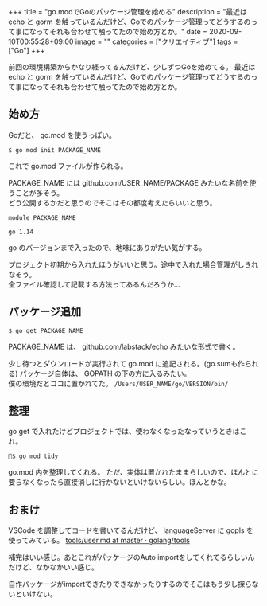 +++
title = "go.modでGoのパッケージ管理を始める"
description = "最近は echo と gorm を触っているんだけど、Goでのパッケージ管理ってどうするのって事になってそれも合わせて触ってたので始め方とか。"
date = 2020-09-10T00:55:28+09:00
image = ""
categories = ["クリエイティブ"]
tags = ["Go"]
+++


前回の環境構築からかなり経ってるんだけど、少しずつGoを始めてる。
最近は echo と gorm を触っているんだけど、Goでのパッケージ管理ってどうするのって事になってそれも合わせて触ってたので始め方とか。


## 始め方

Goだと、 go.mod を使うっぽい。

```
$ go mod init PACKAGE_NAME
```

これで go.mod ファイルが作られる。

PACKAGE_NAME には github.com/USER_NAME/PACKAGE みたいな名前を使うことが多そう。  
どう公開するかだと思うのでそこはその都度考えたらいいと思う。

```
module PACKAGE_NAME

go 1.14
```

go のバージョンまで入ったので、地味にありがたい気がする。

プロジェクト初期から入れたほうがいいと思う。途中で入れた場合管理がしきれなそう。  
全ファイル確認して記載する方法ってあるんだろうか…


## パッケージ追加

```
$ go get PACKAGE_NAME
```

PACKAGE_NAME は、 github.com/labstack/echo みたいな形式で書く。

少し待つとダウンロードが実行されて go.mod に追記される。(go.sumも作られる)
パッケージ自体は、 GOPATH の下の方に入るみたい。  
僕の環境だとココに置かれてた。 ``/Users/USER_NAME/go/VERSION/bin/``

## 整理

go get で入れたけどプロジェクトでは、使わなくなったなっていうときはこれ。

```
$ go mod tidy 
```

go.mod 内を整理してくれる。
ただ、実体は置かれたままらしいので、ほんとに要らなくなったら直接消しに行かないといけないらしい。ほんとかな。


## おまけ

VSCode を調整してコードを書いてるんだけど、 languageServer に gopls を使ってみている。
[tools/user.md at master · golang/tools](https://github.com/golang/tools/blob/master/gopls/doc/user.md)

補完はいい感じ。あとこれがパッケージのAuto importをしてくれてるらしいんだけど、なかなかいい感じ。

自作パッケージがimportできたりできなかったりするのでそこはもう少し探らないといけない。
